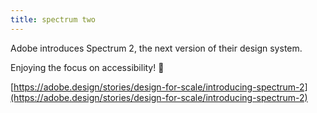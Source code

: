 ```yaml
---
title: spectrum two
---
```


Adobe introduces Spectrum 2, the next version of their design system.

Enjoying the focus on accessibility! 💚

[https://adobe.design/stories/design-for-scale/introducing-spectrum-2](https://adobe.design/stories/design-for-scale/introducing-spectrum-2)
